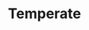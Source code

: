 ---
layout: project
title:  "Temperate"
featured-image: 
  sm: azavea-temperate/temperate_hero@0.5x.png
  med: azavea-temperate/temperate_hero@0.75x.png
  lg: azavea-temperate/temperate_hero.png
featured-alt: "Screenshot of Temperate dashboard."
featured-bg: "#85c005"
featured-size: "cropped"
casestudy: true
project-url: "https://temperate.io/"
excerpt: Branding, UX/UI, front-end development.
hero:
    title: "Temperate"
    tagline: "A climate change companion"
    desc: |
        Temperate is a climate change decision-support tool developed as a part of an Small Business Innovation and Research (SBIR) grant with the Department of Energy.
    image: 
        sm: azavea-temperate/temperate_hero@0.5x.png
        med: azavea-temperate/temperate_hero@0.75x.png
        lg: azavea-temperate/temperate_hero.png
    image-alt: "Screenshot of Temperate dashboard."
    image-bg: "#85c005"
    image-size: "cropped"
    roles: "Branding, UX/UI design, Front-end development, Marketing website"
    organization: 
        name: Azavea
        url: "https://www.azavea.com/"
sections: 
    - type: "default"
      layout: "text-only"
      style: "highlight"
      title: "Background"
      desc: |
        When I started at Azavea, the company was a year into the two-year SBIR, and had created both a Climate API and the [Climate Lab.](https://climate.azavea.com/) The latter was developed to make the API more accessible to the team’s target users: climate adaptation planners. However, the team was hearing that there was not enough guidance in our software, especially since there were so many other tools offering climate data.

        Partnering with ICLEI USA, our team conducted 27 interviews with people in their network. At this stage, we were asking fairly open-ended questions in order to better understand the needs of our potential users. The insights gleaned from these interviews led us down the path of developing a tool that would do more than just present data to our end-users. 
    - type: "default"
      layout: "text-visual"
      title: "Starting the branding process"
      desc: |
        Before touching a pencil, I researched tools already in the climate space. This allowed me to get a better sense of what would make Temperate stand apart from the already fairly crowded landscape. I discovered a few key things: 

        - Unsurprisingly, color is dominated by blue and green.
        - Frequently the names of tools are fairly literal.  
        - Marketing efforts in the space tend to focus on data as opposed to user goals.
      visual: 
        type: "image"
        image: 
            sm: "azavea-temperate/pencil_notebook@0.5x.jpg"
            med: "azavea-temperate/pencil_notebook@0.75x.jpg"
            lg: "azavea-temperate/pencil_notebook.jpg"
        image-alt: "Pencil lying on top of a sketchbook."
    - type: "default"
      layout: "text-only"
      style: "highlight"
      desc: |
        My findings from evaluating the existing landscape led me to develop a bright, energetic brand. We went with the name Temperate, inspired by geographically temperate climates. Temperate climates are those without extremes of temperature and precipitation (rain and snow), which made it a perfect analogy for the goal of climate practicioners to reduce the effects of our changing climate. 
    - type: "default"
      layout: "visual-text"
      desc: |
        Once we had our name, I designed a mascot (internally coined “Tempy”). The mark is a reference to the collie dog breed. The collie (most notably the border collie) was bred as a herding dog. Like the collie, Temperate is an adaptation planner's best friend, as it herds information, data, and climate data into one place.
      visual:
        type: "slider"
        slides:
            - image: 
                sm: "azavea-temperate/temperate_branding_01@0.5x.jpg"
                med: "azavea-temperate/temperate_branding_01@0.75x.jpg"
                lg: "azavea-temperate/temperate_branding_01.jpg"
              image-alt: "Full color Temperate logo and tagline."
            - image: 
                sm: "azavea-temperate/temperate_branding_02@0.5x.jpg"
                med: "azavea-temperate/temperate_branding_02@0.75x.jpg"
                lg: "azavea-temperate/temperate_branding_02.jpg"
              image-alt: "Black and white versions of the logo."
            - image: 
                sm: "azavea-temperate/temperate_branding_03@0.5x.jpg"
                med: "azavea-temperate/temperate_branding_03@0.75x.jpg"
                lg: "azavea-temperate/temperate_branding_03.jpg"
              image-alt: "The Temperate color palette and custom names."
    - type: "default"
      layout: "visual-text"
      title: "Developing the interface"
      desc: |
        To match the brand’s energy, I designed the application to have a friendly and colorful UI.
      visual:
        type: "slider"
        slides:
            - image: 
                sm: "azavea-temperate/temperate_uielements_01@0.5x.jpg"
                med: "azavea-temperate/temperate_uielements_01@0.75x.jpg"
                lg: "azavea-temperate/temperate_uielements_01.jpg"
              image-alt: ""
            - image: 
                sm: "azavea-temperate/temperate_uielements_02@0.5x.jpg"
                med: "azavea-temperate/temperate_uielements_02@0.75x.jpg"
                lg: "azavea-temperate/temperate_uielements_02.jpg"
              image-alt: ""
            - image: 
                sm: "azavea-temperate/temperate_uielements_03@0.5x.jpg"
                med: "azavea-temperate/temperate_uielements_03@0.75x.jpg"
                lg: "azavea-temperate/temperate_uielements_03.jpg"
              image-alt: ""
            - image: 
                sm: "azavea-temperate/temperate_uielements_04@0.5x.jpg"
                med: "azavea-temperate/temperate_uielements_04@0.75x.jpg"
                lg: "azavea-temperate/temperate_uielements_04.jpg"
              image-alt: ""
    - type: "stacked"
      layout: "visual-text"
      style: "highlight"
      desc: |
        To assist with quick recognition of frequently dense terminology, I developed iconography to represent hazards, community systems, and types of policies.
      visual: 
        type: "image"
        image: 
            sm: "azavea-temperate/temperate_icons@0.5x.jpg"
            med: "azavea-temperate/temperate_icons@0.75x.jpg"
            lg: "azavea-temperate/temperate_icons.jpg"
        image-alt: "Temperate custom iconography."
        caption: "Custom iconography throughout the application largely designed by extending the fantastic [Font Awesome](https://fontawesome.com/) icons."
---